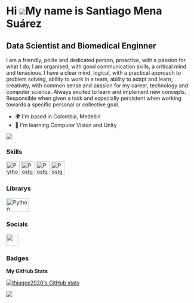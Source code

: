 Hi ![](https://user-images.githubusercontent.com/18350557/176309783-0785949b-9127-417c-8b55-ab5a4333674e.gif)My name is Santiago Mena Suárez
=====================================

Data Scientist and Biomedical Enginner
--------------------------------------

I am a friendly, polite and dedicated person, proactive, with a passion for what I do; I am organised, with good communication skills, a critical mind and tenacious. I have a clear mind, logical, with a practical approach to problem solving, ability to work in a team, ability to adapt and learn, creativity, with common sense and passion for my career, technology and computer science. Always excited to learn and implement new concepts. Responsible when given a task and especially persistent when working towards a specific personal or collective goal.


* 🌍  I'm based in Colombia, Medellin
* 🧠  I'm learning Computer Vision and Unity

<a href="https://www.github.com/thiagox2020" target="_blank" rel="noreferrer"><img
src="https://img.shields.io/github/followers/thiagox2020?logo=github&style=for-the-badge&color=0891b2&labelColor=1c1917" /></a>
### Skills

<p align="left">
<a href="https://www.python.org/" target="_blank" rel="noreferrer"><img src="https://raw.githubusercontent.com/danielcranney/readme-generator/main/public/icons/skills/python-colored.svg" width="36" height="36" alt="Python" /></a>
<a href="https://www.postgresql.org/" target="_blank" rel="noreferrer"><img src="https://raw.githubusercontent.com/danielcranney/readme-generator/main/public/icons/skills/postgresql-colored.svg" width="36" height="36" alt="PostgreSQL" /></a>
<a href="https://www.postgresql.org/" target="_blank" rel="noreferrer"><img src="https://upload.wikimedia.org/wikipedia/commons/thumb/1/1b/R_logo.svg/310px-R_logo.svg.png" width="36" height="36" alt="PostgreSQL" /></a>
<a href="https://www.postgresql.org/" target="_blank" rel="noreferrer"><img src="https://upload.wikimedia.org/wikipedia/commons/thumb/2/21/Matlab_Logo.png/267px-Matlab_Logo.png" width="36" height="36" alt="PostgreSQL" /></a>
</p>


### Librarys
<p align="left">
<a href="https://www.python.org/" target="_blank" rel="noreferrer"><img src="https://upload.wikimedia.org/wikipedia/commons/thumb/0/05/Scikit_learn_logo_small.svg/260px-Scikit_learn_logo_small.svg.png" width="60" height="36" alt="Python" /></a>

### Socials

<p align="left"> <a href="https://www.github.com/thiagox2020" target="_blank" rel="noreferrer"><img src="https://raw.githubusercontent.com/danielcranney/readme-generator/main/public/icons/socials/github-dark.svg" width="32" height="32" /></a></p>

### Badges

<b>My GitHub Stats</b>

<a href="http://www.github.com/thiagox2020"><img src="https://github-readme-stats.vercel.app/api?username=thiagox2020&show_icons=true&hide=&count_private=true&title_color=0891b2&text_color=ffffff&icon_color=0891b2&bg_color=1c1917&hide_border=true&show_icons=true" alt="thiagox2020's GitHub stats" /></a>

<a href="http://www.github.com/thiagox2020"><img src="https://github-readme-streak-stats.herokuapp.com/?user=thiagox2020&stroke=ffffff&background=1c1917&ring=0891b2&fire=0891b2&currStreakNum=ffffff&currStreakLabel=0891b2&sideNums=ffffff&sideLabels=ffffff&dates=ffffff&hide_border=true" /></a> 

